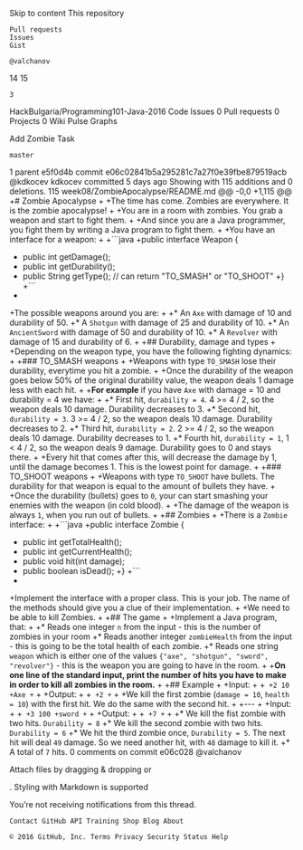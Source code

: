 
Skip to content
This repository

    Pull requests
    Issues
    Gist

    @valchanov

14
15

    3

HackBulgaria/Programming101-Java-2016
Code
Issues 0
Pull requests 0
Projects 0
Wiki
Pulse
Graphs

Add Zombie Task

    master 

1 parent e5f0d4b commit e06c02841b5a295281c7a27f0e39fbe879519acb @kdkocev kdkocev committed 5 days ago
Showing
with 115 additions and 0 deletions.
115 week08/ZombieApocalypse/README.md
@@ -0,0 +1,115 @@
+# Zombie Apocalypse
+
+The time has come. Zombies are everywhere. It is the zombie apocalypse!
+
+You are in a room with zombies. You grab a weapon and start to fight them.
+
+And since you are a Java programmer, you fight them by writing a Java program to fight them.
+
+You have an interface for a weapon:
+
+```java
+public interface Weapon {
+  public int getDamage();
+  public int getDurability();
+  public String getType(); // can return "TO_SMASH" or "TO_SHOOT"
+}
+```
+
+The possible weapons around you are:
+
+* An `Axe` with damage of 10 and durability of 50.
+* A `Shotgun` with damage of 25 and durability of 10.
+* An `AncientSword` with damage of 50 and durability of 10. 
+* A `Revolver` with damage of 15 and durability of 6.
+
+## Durability, damage and types
+
+Depending on the weapon type, you have the following fighting dynamics:
+
+### TO_SMASH weapons
+
+Weapons with type `TO_SMASH` lose their durability, everytime you hit a zombie.
+
+Once the durability of the weapon goes below 50% of the original durability value, the weapon deals 1 damage less with each hit.
+
+**For example** if you have `Axe` with damage = 10 and durability = 4 we have:
+
+* First hit, `durability = 4`. 4 >= 4 / 2, so the weapon deals 10 damage. Durability decreases to 3.
+* Second hit, `durability = 3`. 3 >= 4 / 2, so the weapon deals 10 damage. Durability decreases to 2.
+* Third hit, `durability = 2`. 2 >= 4 / 2, so the weapon deals 10 damage. Durability decreases to 1.
+* Fourth hit, `durability = 1`, 1 < 4 / 2, so the weapon deals 9 damage. Durability goes to 0 and stays there.
+
+Every hit that comes after this, will decrease the damage by 1, until the damage becomes 1. This is the lowest point for damage.
+
+### TO_SHOOT weapons
+
+Weapons with type `TO_SHOOT` have bullets. The durability for that weapon is equal to the amount of bullets they have.
+
+Once the durability (bullets) goes to `0`, your can start smashing your enemies with the weapon (in cold blood).
+
+The damage of the weapon is always `1`, when you run out of bullets.
+
+## Zombies
+
+There is a `Zombie` interface:
+
+```java
+public interface Zombie {
+  public int getTotalHealth();
+  public int getCurrentHealth();
+  public void hit(int damage);
+  public boolean isDead();
+}
+```
+
+Implement the interface with a proper class. This is your job. The name of the methods should give you a clue of their implementation.
+
+We need to be able to kill Zombies.
+
+## The game
+
+Implement a Java program, that:
+
+* Reads one integer `n` from the input - this is the number of zombies in your room
+* Reads another integer `zombieHealth` from the input - this is going to be the total health of each zombie.
+* Reads one string `weapon` which is either one of the values `{"axe", "shotgun", "sword", "revolver"}`  - this is the weapon you are going to have in the room.
+
+**On one line of the standard input, print the number of hits you have to make in order to kill all zombies in the room.**
+
+## Example
+
+Input:
+
+```
+2 10
+Axe
+```
+
+Output:
+
+```
+2
+```
+
+We kill the first zombie (`damage = 10`, `health = 10`) with the first hit. We do the same with the second hit.
+
+---
+
+Input:
+
+```
+3 100
+sword
+```
+
+Output:
+
+```
+7
+```
+
+* We kill the fist zombie with two hits. `Durability = 8`
+* We kill the second zombie with two hits. `Durability = 6`
+* We hit the third zombie once, `Durability = 5`. The next hit will deal `49` damage. So we need another hit, with `48` damage to kill it.
+* A total of `7` hits.
0 comments on commit e06c028
@valchanov

Attach files by dragging & dropping or

.
Styling with Markdown is supported

You’re not receiving notifications from this thread.

    Contact GitHub API Training Shop Blog About 

    © 2016 GitHub, Inc. Terms Privacy Security Status Help 

